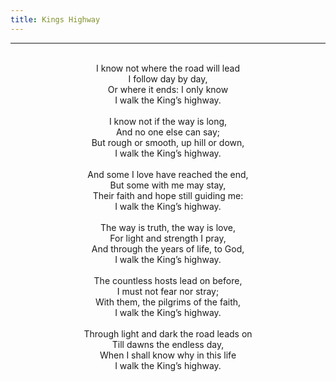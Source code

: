 ```yaml
---
title: Kings Highway
---
```


---
<center>
<br/>
I know not where the road will lead<br/>
I follow day by day,<br/>
Or where it ends: I only know<br/>
I walk the King’s highway.<br/>
<br/>
I know not if the way is long,<br/>
And no one else can say;<br/>
But rough or smooth, up hill or down,<br/>
I walk the King’s highway.<br/>
<br/>
And some I love have reached the end,<br/>
But some with me may stay,<br/>
Their faith and hope still guiding me:<br/>
I walk the King’s highway.<br/>
<br/>
The way is truth, the way is love,<br/>
For light and strength I pray,<br/>
And through the years of life, to God,<br/>
I walk the King’s highway.<br/>
<br/>
The countless hosts lead on before,<br/>
I must not fear nor stray;<br/>
With them, the pilgrims of the faith,<br/>
I walk the King’s highway.<br/>
<br/>
Through light and dark the road leads on<br/>
Till dawns the endless day,<br/>
When I shall know why in this life<br/>
I walk the King’s highway.<br/>

</center>